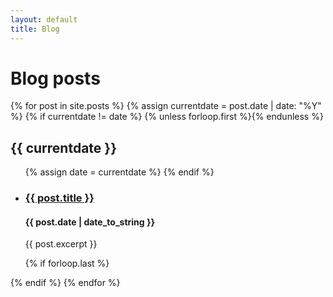 ```yaml
---
layout: default
title: Blog
---
```



# Blog posts

{% for post in site.posts %}
  {% assign currentdate = post.date | date: "%Y" %}
  {% if currentdate != date %}
    {% unless forloop.first %}</ul>{% endunless %}
## {{ currentdate }}
<ul>
    {% assign date = currentdate %}
  {% endif %}
<li>
<h3><a href="{{ post.url }}">{{ post.title }}</a></h3>
<h4>{{ post.date | date_to_string }}</h4>
<p>{{ post.excerpt }}</p>
</li>
  {% if forloop.last %}</ul>{% endif %}
{% endfor %}

